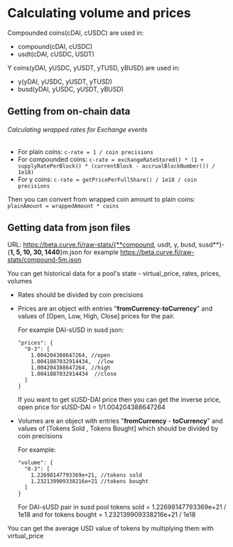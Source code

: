 # Calculating volume and prices

Compounded coins(cDAI, cUSDC) are used in:
- compound(cDAI, cUSDC) 
- usdt(cDAI, cUSDC, USDT)

Y coins(yDAI, yUSDC, yUSDT, yTUSD, yBUSD) are used in: 
- y(yDAI, yUSDC, yUSDT, yTUSD) 
- busd(yDAI, yUSDC, yUSDT, yBUSD)

## Getting from on-chain data

###### Calculating wrapped rates for Exchange events
- For plain coins: ```c-rate = 1 / coin precisions```
- For compounded coins: ```c-rate = exchangeRateStored() * (1 + supplyRatePerBlock() * (currentBlock - accrualBlockNumber()) / 1e18)```
- For y coins: ```c-rate = getPricePerFullShare() / 1e18 / coin precisions```

Then you can convert from wrapped coin amount to plain coins: ```plainAmount = wrappedAmount * coins```

## Getting data from json files

URL: https://beta.curve.fi/raw-stats/{**compound, usdt, y, busd, susd**}-{**1, 5, 10, 30, 1440**}m.json
for example https://beta.curve.fi/raw-stats/compound-5m.json

You can get historical data for a pool's state - virtual_price, rates, prices, volumes

- Rates should be divided by coin precisions

 - Prices are an object with entries "**fromCurrency**-**toCurrency**" and values of [Open, Low, High, Close] prices for the pair.
    
    For example DAI-sUSD in susd json: 
    ```
    "prices": {
      "0-3": [
        1.004204388647264, //open
        1.0041887032914434,  //low
        1.004204388647264, //high
        1.0041887032914434  //close
      ]
    }
    ```
    
    If you want to get sUSD-DAI price then you can get the inverse price, open price for sUSD-DAI = 1/1.004204388647264
 
 - Volumes are an object with entries "**fromCurrency** - **toCurrency**" and values of [Tokens Sold , Tokens Bought] which should be divided by coin precisions
    
    For example:
    ```
    "volume": {
      "0-3": [
        1.22698147793369e+21, //tokens sold
        1.232139909338216e+21 //tokens bought
      ]
    }
    ```
    
    For DAI-sUSD pair in susd pool tokens sold = 1.22698147793369e+21 / 1e18 and for tokens bought = 1.232139909338216e+21 / 1e18

You can get the average USD value of tokens by multiplying them with virtual_price